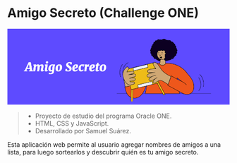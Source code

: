 # Amigo Secreto (Challenge ONE)
![banner](docs/banner.png)

> - Proyecto de estudio del programa Oracle ONE.
> - HTML, CSS y JavaScript.
> - Desarrollado por Samuel Suárez.

Esta aplicación web permite al usuario agregar nombres de amigos a una lista, para luego sortearlos y descubrir quién es tu amigo secreto.